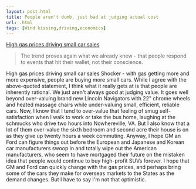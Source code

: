 ```yaml
---
layout: post.html
title: People aren't dumb, just bad at judging actual cost
url: .html
tags: [Wind kissing,driving,economics]
---
```

[High gas prices driving small car sales](http://www.greendaily.com/2008/05/06/high-gas-prices-making-small-cars-popular/)

> The trend proves again what we already knew - that people respond to events that hit their wallet, not their conscience.

High gas prices driving small car sales Shocker - with gas getting more and more expensive, people are buying more small cars. While I agree with the above-quoted statement, I think what it really gets at is that people are inherently rational. We just aren't always good at judging value. It goes well beyond over-valuing brand new Lincoln Navigators with 22" chrome wheels and heated massage chairs while under-valuing small, efficient, reliable cars. Now, I know that I tend to over-value that feeling of smug self-satisfaction when I walk to work or take the bus home, laughing at the schmucks who drive two hours into Nowhereville, VA. But I also know that a lot of them over-value the sixth bedroom and second acre their house is on as they give up twenty hours a week commuting. Anyway, I hope GM an Ford can figure things out before the European and Japanese and Korean car manufacturers swoop in and totally wipe out the American manufacturers, who seem to have mortgaged their future on the mistaken idea that people would continue to buy high-profit SUVs forever. I hope that GM and Ford can quickly change with the gas prices, and perhaps bring some of the cars they make for overseas markets to the States as the demand changes. But I have to say I'm not that optimistic.
